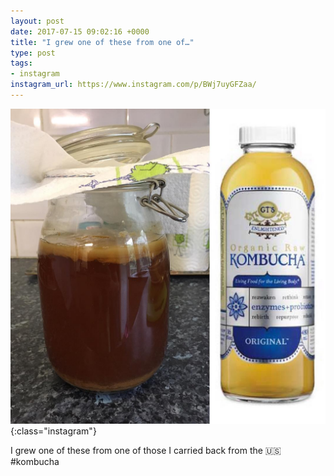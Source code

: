 ```yaml
---
layout: post
date: 2017-07-15 09:02:16 +0000
title: "I grew one of these from one of…"
type: post
tags:
- instagram
instagram_url: https://www.instagram.com/p/BWj7uyGFZaa/
---
```


![Instagram - BWj7uyGFZaa](/assets/BWj7uyGFZaa.jpg){:class="instagram"}

I grew one of these from one of those I carried back from the 🇺🇸#kombucha
